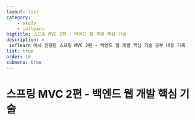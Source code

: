 ```yaml
---
layout: list
category: 
    - study
    - inflearn
bigtitle: 스프링 MVC 2편 - 백엔드 웹 개발 핵심 기술
description: >
 inflearn 에서 진행한 스프링 MVC 2편 - 백엔드 웹 개발 핵심 기술 공부 내용 기록
list: true
order: 10
submenu: true
---
```

# 스프링 MVC 2편 - 백엔드 웹 개발 핵심 기술



